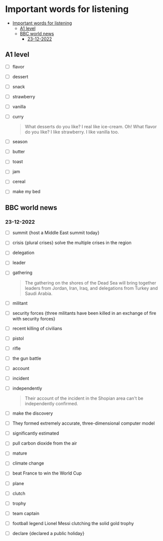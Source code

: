 # Important words for listening

- [Important words for listening](#important-words-for-listening)
  - [A1 level](#a1-level)
  - [BBC world news](#bbc-world-news)
    - [23-12-2022](#23-12-2022)

## A1 level

- [ ] flavor
- [ ] dessert
- [ ] snack
- [ ] strawberry
- [ ] vanilla
- [ ] curry

    > What desserts do you like?
    > I real like ice-cream.
    > Oh! What flavor do you like?
    > I like strawberry. I like vanilla too.

- [ ] season
- [ ] butter
- [ ] toast
- [ ] jam
- [ ] cereal
- [ ] make my bed

## BBC world news

### 23-12-2022

- [ ] summit {host a Middle East summit today}

- [ ] crisis {plural crises} solve the multiple crises in the region

- [ ] delegation
- [ ] leader
- [ ] gathering
    > The gathering on the shores of the Dead Sea will bring together leaders from Jordan, Iran, Iraq, and delegations from Turkey and Saudi Arabia.

- [ ] militant
- [ ] security forces {three militants have been killed in an exchange of fire with security forces}

- [ ] recent killing of civilians

- [ ] pistol
- [ ] rifle
- [ ] the gun battle

- [ ] account
- [ ] incident
- [ ] independently
    > Their account of the incident in the Shopian area can't be independently confirmed.

- [ ] make the discovery

- [ ] They formed extremely accurate, three-dimensional computer model

- [ ] significantly estimated

- [ ] pull carbon dioxide from the air

- [ ] mature
- [ ] climate change

- [ ] beat France to win the World Cup

- [ ] plane
- [ ] clutch
- [ ] trophy
- [ ] team captain
- [ ] football legend Lionel Messi clutching the solid gold trophy

- [ ] declare {declared a public holiday}

